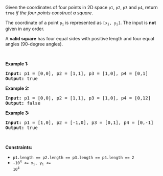 Given the coordinates of four points in 2D space `` p1 ``, `` p2 ``, `` p3 `` and `` p4 ``, return `` true `` _if the four points construct a square_.

The coordinate of a point <code>p<sub>i</sub></code> is represented as <code>[x<sub>i</sub>, y<sub>i</sub>]</code>. The input is __not__ given in any order.

A __valid square__ has four equal sides with positive length and four equal angles (90-degree angles).

&nbsp;

__Example 1:__

<pre>
<strong>Input:</strong> p1 = [0,0], p2 = [1,1], p3 = [1,0], p4 = [0,1]
<strong>Output:</strong> true
</pre>

__Example 2:__

<pre>
<strong>Input:</strong> p1 = [0,0], p2 = [1,1], p3 = [1,0], p4 = [0,12]
<strong>Output:</strong> false
</pre>

__Example 3:__

<pre>
<strong>Input:</strong> p1 = [1,0], p2 = [-1,0], p3 = [0,1], p4 = [0,-1]
<strong>Output:</strong> true
</pre>

&nbsp;

__Constraints:__

*   `` p1.length == p2.length == p3.length == p4.length == 2 ``
*   <code>-10<sup>4</sup> &lt;= x<sub>i</sub>, y<sub>i</sub> &lt;= 10<sup>4</sup></code>
